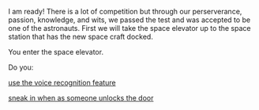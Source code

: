 I am ready! There is a lot of competition but through our perserverance,
passion, knowledge, and wits, we passed the test and was accepted to
be one of the astronauts. First we will take the space elevator up to the
space station that has the new space craft docked.

You enter the space elevator.

Do you:

[use the voice recognition feature](voice/voice.md)

[sneak in when as someone unlocks the door](sneak/sneak.md)
